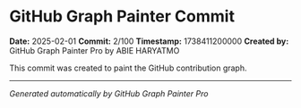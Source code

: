 # GitHub Graph Painter Commit

**Date:** 2025-02-01
**Commit:** 2/100
**Timestamp:** 1738411200000
**Created by:** GitHub Graph Painter Pro by ABIE HARYATMO

This commit was created to paint the GitHub contribution graph.

---
*Generated automatically by GitHub Graph Painter Pro*
